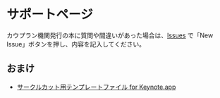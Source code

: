 # サポートページ

カウプラン機関発行の本に質問や間違いがあった場合は、[Issues](https://github.com/kauplan/support/issues) で「New Issue」ボタンを押し、内容を記入してください。


## おまけ

* [サークルカット用テンプレートファイル for Keynote.app](https://github.com/kauplan/support/raw/master/CircleCut.key.zip)
